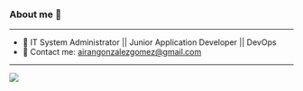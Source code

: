 ### About me 👋
---

- 🔭 IT System Administrator || Junior Application Developer || DevOps
- 💬 Contact me: airangonzalezgomez@gmail.com

---
![](https://thumbs.gfycat.com/FaithfulGreatApisdorsatalaboriosa-max-1mb.gif)
